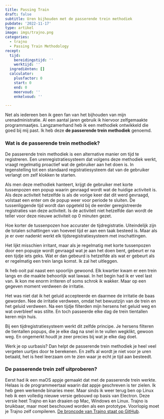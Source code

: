 ```yaml
---
title: Passing Train
draft: false
subtitle: Uren bijhouden met de passerende trein methodiek
pubdate: '2022-11-17'
type: artikel
image: imgs/trajno.png
categories:
  - trajno
  - Passing Train Methodology
recept:
  tijd:
    bereidingstijd: ''
    werktijd: ''
  ingrediënten: []
  calculator:
    plusfactor: 0
    start: 0
    end: 0
    meervoud: ''
    enkelvoud: ''

---
```


Net als iedereen ben ik geen fan van het bijhouden van mijn urenadministratie. Al een aantal jaren gebruik ik hiervoor zelfgemaakte programmaatjes. Langzamerhand heb ik een methodiek ontwikkeld die goed bij mij past. Ik heb deze  **de passerende trein methodiek** genoemd.

### Wat is de passerende trein methodiek?

De passerende trein methodiek is een alternative manier om tijd te registreren. Een urenregistratiesysteem dat volgens deze methodiek werkt, vraagt regelmatig proactief wat de gebruiker aan het doen is. In tegenstelling tot een standaard registratiesysteem dat van de gebruiker verlangt om zelf klokken te starten.

Als men deze methodiek hanteert, krijgt de gebruiker met korte tussenpozen een popup waarin gevraagd wordt wat de huidige activiteit is. Als deze activiteit hetzelfde is als de vorige keer dat dit werd gevraagd, volstaat een enter om de popup weer voor periode te sluiten. De tussenliggende tijd wordt dan opgeteld bij de eerder geregistreerde registraties van deze activiteit. Is de activiteit niet hetzelfde dan wordt de teller voor deze nieuwe activiteit op 0 minuten gezet.

Hoe korter de tussenpozen hoe accurater de tijdregistratie. Uiteindelijk zijn de totalen schattingen van hoeveel tijd er aan een taak besteed is. Maar als je er over nadenkt werkt elk tijdsregistratiesysteem met inschattingen.

Het lijkt misschien irritant, maar als je regelmatig met korte tussenpozen door een popupje wordt gevraagd wat je aan het doen bent, gebeurt er na een tijdje iets geks. Wat er dan gebeurd is hetzelfde als wat er gebeurt als er regelmatig een trein langs komst. Ik zal het uitleggen.

Ik heb ooit pal naast een spoorlijn gewoond. Elk kwartier kwam er een trein langs en die maakte behoorlijk wat lawaai. In het begin had ik er veel last van. Ik kon me enorm irriteren of soms schrok ik wakker. Maar op een gegeven moment verdween de irritatie.

Het was niet dat ik het geluid accepteerde en daarmee de irritatie de baas geworden. Nee de irritatie verdween, omdat het bewustzijn van de trein en het geluid verdween. Na een tijdje filterden mijn hersens het geluid weg en wat overbleef was stilte. En toch passeerde elke dag de trein tientallen keren mijn huis.

Bij een tijdregistratiesysteem werkt dit zelfde principe. Je hersens filteren de tientallen popups, die je elke dag na snel in te vullen wegklikt, gewoon weg. En ongemerkt houdt je zeer precies bij wat je elke dag doet.

Werk je op uurbasis? Dan helpt de passerende trein methodiek je heel veel vergeten uurtjes door te berekenen. En zelfs al wordt je niet voor je uren betaald, het is heel leerzaam om te zien waar je echt je tijd aan besteedt.

### De passerende trein zelf uitproberen?

Eerst had ik een maOS appje gemaakt dat met de passerende trein werkte. Helaas is de programmeertaal waarin dat appje geschreven is ter zielen. Ik heb geen werkende binaries meer. Maar sinds ik weer terug ben op Linux heb ik een volledig nieuwe versie gebouwd op basis van Electron. Deze versie heet Trajno en kan draaien op Mac, Windows en Linux. Trajno is bruikbaar, maar moet beschouwd worden als een prototype. Voorlopig moet je Trajno zelf compileren. [De broncode van Trajno staat op GitHub](https://github.com/passing-train/trajno).



